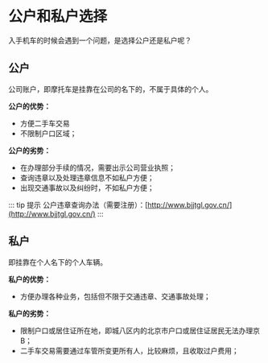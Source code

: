 # 公户和私户选择

入手机车的时候会遇到一个问题，是选择公户还是私户呢？

## 公户

公司账户，即摩托车是挂靠在公司的名下的，不属于具体的个人。

**公户的优势：**

- 方便二手车交易
- 不限制户口区域；

**公户的劣势：**

- 在办理部分手续的情况，需要出示公司营业执照；
- 查询违章以及处理违章信息不如私户方便；
- 出现交通事故以及纠纷时，不如私户方便；

::: tip 提示
公户违章查询办法（需要注册）：[http://www.bjjtgl.gov.cn/](http://www.bjjtgl.gov.cn/)
::: 


## 私户

即挂靠在个人名下的个人车辆。

**私户的优势：**

- 方便办理各种业务，包括但不限于交通违章、交通事故处理；

**私户的劣势：**

- 限制户口或居住证所在地，即城八区内的北京市户口或居住证居民无法办理京B；
- 二手车交易需要通过车管所变更所有人，比较麻烦，且收取过户费用；